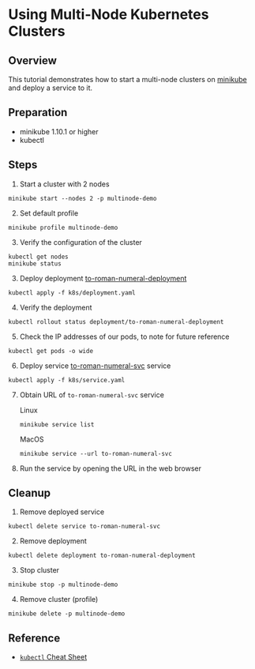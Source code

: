 # Using Multi-Node Kubernetes Clusters

## Overview
This tutorial demonstrates how to start a multi-node clusters on [minikube](https://minikube.sigs.k8s.io) and deploy a service to it.

## Preparation
- minikube 1.10.1 or higher
- kubectl

## Steps
1. Start a cluster with 2 nodes 
```
minikube start --nodes 2 -p multinode-demo
```
2. Set default profile
```
minikube profile multinode-demo
```
3. Verify the configuration of the cluster
```
kubectl get nodes
minikube status
```
3. Deploy deployment [to-roman-numeral-deployment](k8s/deployment.yaml)
```
kubectl apply -f k8s/deployment.yaml
```
4. Verify the deployment
```
kubectl rollout status deployment/to-roman-numeral-deployment
```
5. Check the IP addresses of our pods, to note for future reference
```
kubectl get pods -o wide
```
6. Deploy service [to-roman-numeral-svc](k8s/service.yaml) service
```
kubectl apply -f k8s/service.yaml
```
7. Obtain URL of `to-roman-numeral-svc` service

     Linux
     ```
     minikube service list
     ```
     MacOS
     ```
     minikube service --url to-roman-numeral-svc
     ```
8. Run the service by opening the URL in the web browser

## Cleanup
1. Remove deployed service
```
kubectl delete service to-roman-numeral-svc
```
2. Remove deployment
```
kubectl delete deployment to-roman-numeral-deployment
```
3. Stop cluster
```
minikube stop -p multinode-demo
```
4. Remove cluster (profile)
```
minikube delete -p multinode-demo
```

## Reference
- [`kubectl` Cheat Sheet](https://kubernetes.io/docs/reference/kubectl/cheatsheet/)
